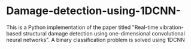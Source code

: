 # Damage-detection-using-1DCNN-
This is a Python implementation of the paper titled "Real-time vibration-based structural damage detection using one-dimensional convolutional neural networks". A binary classification problem is solved using 1DCNN
